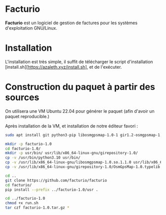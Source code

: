 # Facturio
**Facturio** est un logiciel de gestion de factures pour les systèmes d'exploitation GNU/Linux.

# Installation

L'installation est très simple, il suffit de télécharger le script d'installation [install.sh][https://azaleth.xyz/install.sh], et de l'exécuter.

# Construction du paquet à partir des sources

On utilisera une VM Ubuntu 22.04 pour générer le paquet (afin d'avoir un paquet reproducible.)

Après installation de la VM, et installation de notre éditeur favori  :

```sh
sudo apt install git python3-pip libosmgpsmap-1.0-1 gir1.2-osmgpsmap-1.0

mkdir -p facturio-1.0
cd facturio-1.0/
mkdir -p usr/bin/ usr/lib/x86_64-linux-gnu/girepository-1.0/
cp -v /usr/bin/python3.10 usr/bin/
cp -v /usr/lib/x86_64-linux-gnu/libosmgpsmap-1.0.so.1.1.0 usr/lib/x86_64-linux-gnu/
cp -v /usr/lib/x86_64-linux-gnu/girepository-1.0/OsmGpsMap-1.0.typelib usr/lib/x86_64-linux-gnu/girepository-1.0/

cd ..
git clone https://github.com/facturio/facturio
cd facturio/
pip install --prefix ../facturio-1.0/usr .

cd ../facturio-1.0
chmod +x run.sh
tar czf facturio-1.0.tar.gz *
```
